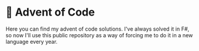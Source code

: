 # 🎄 Advent of Code

Here you can find my advent of code solutions. I've always solved it in F#, so now I'll use this public repository as a way of forcing me to do it in a new language every year.